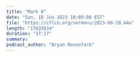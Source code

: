 ```yaml
---
title: "Mark 8"
date: "Sun, 18 Jun 2023 10:00:00 EST"
file: "https://cflcn.org/sermons/2023-06-18.m4a"
length: "17633034"
duration: "37:17"
summary: 
podcast_author: "Bryan Rosenfarb"
---
```


